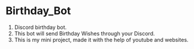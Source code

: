 # Birthday_Bot
1. Discord birthday bot.<br>
2. This bot will send Birthday Wishes through your Discord.
3. This is my mini project, made it with the help of youtube and websites. 
